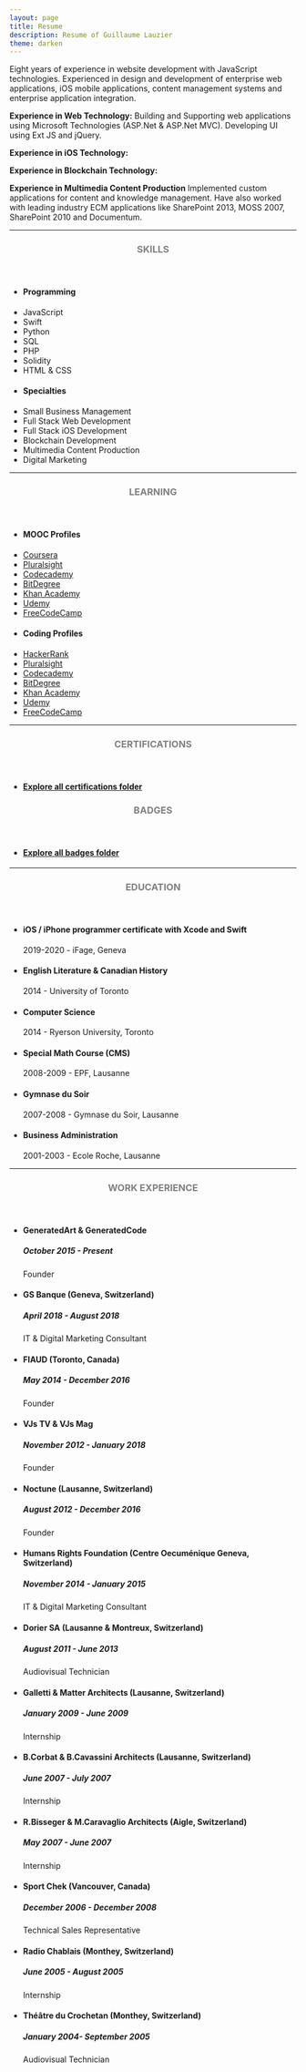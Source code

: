 ```yaml
---
layout: page
title: Resume
description: Resume of Guillaume Lauzier
theme: darken
---
```

Eight years of experience in website development with JavaScript technologies. Experienced in design and development of enterprise web applications, iOS mobile applications, content management systems and enterprise application integration.

**Experience in Web Technology:**
Building and Supporting web applications using Microsoft Technologies (ASP.Net & ASP.Net MVC). Developing UI using Ext JS and jQuery.

**Experience in iOS Technology:**


**Experience in Blockchain Technology:**


**Experience in Multimedia Content Production**
Implemented custom applications for content and knowledge management. Have also worked with leading industry ECM applications like SharePoint 2013, MOSS 2007, SharePoint 2010 and Documentum.
<hr/>
<!-- Skills -->
<section class="row">
	<header class="col-md-3">
		<h3 style="text-transform:uppercase;color:gray">Skills</h3>
	</header>
	<div class="col-md-9">
		<div class="row">
			<div class="col-md-6">
				<ul class="list-group">
					<li class="list-group-item active"><h4><strong>Programming</strong></h4></li>
					<li class="list-group-item">JavaScript</li>
					<li class="list-group-item">Swift</li>
					<li class="list-group-item">Python</li>
					<li class="list-group-item">SQL</li>
					<li class="list-group-item">PHP</li>
					<li class="list-group-item">Solidity</li>
					<li class="list-group-item">HTML & CSS</li>
				</ul>
			</div>
			<div class="col-md-6">
				<ul class="list-group">
					<li class="list-group-item active"><h4><strong>Specialties</strong></h4></li>
					<li class="list-group-item">Small Business Management</li>
					<li class="list-group-item">Full Stack Web Development</li>
					<li class="list-group-item">Full Stack iOS Development</li>
					<li class="list-group-item">Blockchain Development</li>
					<li class="list-group-item">Multimedia Content Production</li>
					<li class="list-group-item">Digital Marketing</li>				
				</ul>
			</div>
		</div>
	</div>
</section>
<hr/>
<!-- Skills -->
<section class="row">
	<header class="col-md-3">
		<h3 style="text-transform:uppercase;color:gray">Learning</h3>
	</header>
	<div class="col-md-9">
		<div class="row">
			<div class="col-md-6">
				<ul class="list-group">
					<li class="list-group-item active"><h4><strong>MOOC Profiles</strong></h4></li>
					<li class="list-group-item">
						<a href="https://www.coursera.org/user/b4891b2e63903f214571167dc955d178" 									target="_blank">Coursera</a>
					</li>
					<li class="list-group-item">
						<a href="https://app.pluralsight.com/profile/guillaumelauzier" 									target="_blank">Pluralsight</a>
					</li>
					<li class="list-group-item">
						<a href="https://www.codecademy.com/profiles/guillaumelauzier" 									target="_blank">Codecademy</a>
					</li>					
					<li class="list-group-item">
						<a href="https://www.bitdegree.org/user/guillaumelauzier/profile" 									target="_blank">BitDegree</a>
					</li>
					<li class="list-group-item">
						<a href="https://www.khanacademy.org/profile/guillaumelauzier/" 									target="_blank">Khan Academy</a>
					</li>
					<li class="list-group-item">
						<a href="https://www.udemy.com/user/guillaume-lauzier-3/" 									target="_blank">Udemy</a>
					</li>
					<li class="list-group-item">
						<a href="https://www.freecodecamp.org/guillaumelauzier" 									target="_blank">FreeCodeCamp</a>
					</li>
				</ul>
			</div>
			<div class="col-md-6">
				<ul class="list-group">
					<li class="list-group-item active"><h4><strong>Coding Profiles</strong></h4></li>
					<li class="list-group-item">
						<a href="https://www.hackerrank.com/Guillaumelauzier" 									target="_blank">HackerRank</a>
					</li>
					<li class="list-group-item">
						<a href="https://app.pluralsight.com/profile/guillaumelauzier" 									target="_blank">Pluralsight</a>
					</li>
					<li class="list-group-item">
						<a href="https://www.codecademy.com/profiles/guillaumelauzier" 									target="_blank">Codecademy</a>
					</li>					
					<li class="list-group-item">
						<a href="https://www.bitdegree.org/user/guillaumelauzier/profile" 									target="_blank">BitDegree</a>
					</li>
					<li class="list-group-item">
						<a href="https://www.khanacademy.org/profile/guillaumelauzier/" 									target="_blank">Khan Academy</a>
					</li>
					<li class="list-group-item">
						<a href="https://www.udemy.com/user/guillaume-lauzier-3/" 									target="_blank">Udemy</a>
					</li>
					<li class="list-group-item">
						<a href="https://www.freecodecamp.org/guillaumelauzier" 									target="_blank">FreeCodeCamp</a>
					</li>
				</ul>
			</div>
		</div>
	</div>
</section>
<hr/>
<!-- Certifications -->
<section class="row">
	<header class="col-md-3">
		<h3 style="text-transform:uppercase;color:gray">Certifications</h3>
	</header>
	<div class="col-md-9">
		<div class="row">
			<div class="col-md-6">
				<ul class="list-group">
					<li class="list-group-item active"><h4><strong><a href="https://drive.google.com/drive/folders/16wFJobrMlWcASuzTC4sHIJJKZxnhS6wU?usp=sharing" target="_blank">Explore all certifications folder</a></strong></h4></li>
				</ul>
			</div>
		</div>
	</div>
	<header class="col-md-3">
		<h3 style="text-transform:uppercase;color:gray">Badges</h3>
	</header>
	<div class="col-md-9">
		<div class="row">
			<div class="col-md-6">
				<ul class="list-group">
					<li class="list-group-item active"><h4><strong><a href="https://drive.google.com/open?id=1tCPiQfnRU45oM2hF-knJDOXXy6-hd1Yz" target="_blank">Explore all badges folder</a></strong></h4></li>
				</ul>
			</div>
		</div>
	</div>
</section>
<hr/>
<!-- Education -->
<section class="row">
	<header class="col-md-3">
		<h3 style="text-transform:uppercase;color:gray">Education</h3>
	</header>
	<div class="col-md-9">
		<ul>
			<li>
				<h4>iOS / iPhone programmer certificate with Xcode and Swift</h4>
				<p>2019-2020 - iFage, Geneva</p>
			</li>
			<li>
				<h4>English Literature & Canadian History</h4>
				<p>2014 - University of Toronto</p>
			</li>
			<li>
				<h4>Computer Science</h4>
				<p>2014 - Ryerson University, Toronto</p>
			</li>
			<li>
				<h4>Special Math Course (CMS)</h4>
				<p>2008-2009 - EPF, Lausanne</p>
			</li>
			<li>
				<h4>Gymnase du Soir</h4>
				<p>2007-2008 - Gymnase du Soir, Lausanne</p>
			</li>
			<li>
				<h4>Business Administration</h4>
				<p>2001-2003 - Ecole Roche, Lausanne</p>
			</li>
		</ul>
	</div>
</section>
<hr/>
<!-- Work -->
<section class="row">
	<header class="col-md-3">
		<h3 style="text-transform:uppercase;color:gray">Work Experience</h3>
	</header>
	<div class="col-md-9">
		<ul>
			<li>
				<h4>GeneratedArt & GeneratedCode</h4>
				<h5>October 2015 - Present</h5>
				<p>Founder</p>
			</li>
			<li>
				<h4>GS Banque (Geneva, Switzerland)</h4>
				<h5>April 2018 - August 2018</h5>
				<p>IT & Digital Marketing Consultant</p>
			</li>
			<li>
				<h4>FIAUD (Toronto, Canada)</h4>
				<h5>May 2014 - December 2016</h5>
				<p>Founder</p>
			</li>
			<li>
				<h4>VJs TV & VJs Mag</h4>
				<h5>November 2012 - January 2018</h5>
				<p>Founder</p>
			</li>
			<li>
				<h4>Noctune (Lausanne, Switzerland)</h4>
				<h5>August 2012 - December 2016</h5>
				<p>Founder</p>
			</li>
			<li>
				<h4>Humans Rights Foundation (Centre Oecuménique Geneva, Switzerland)</h4>
				<h5>November 2014 - January 2015</h5>
				<p>IT & Digital Marketing Consultant</p>
			</li>
			<li>
				<h4>Dorier SA (Lausanne & Montreux, Switzerland)</h4>
				<h5>August 2011 - June 2013</h5>
				<p>Audiovisual Technician</p>
			</li>
			<li>
				<h4>Galletti & Matter Architects (Lausanne, Switzerland)</h4>
				<h5>January 2009 - June 2009</h5>
				<p>Internship</p>
			</li>
			<li>
				<h4>B.Corbat & B.Cavassini Architects (Lausanne, Switzerland)</h4>
				<h5>June 2007 - July 2007</h5>
				<p>Internship</p>
			</li>
			<li>
				<h4>R.Bisseger & M.Caravaglio Architects (Aigle, Switzerland)</h4>
				<h5>May 2007 - June 2007</h5>
				<p>Internship</p>
			</li>
			<li>
				<h4>Sport Chek (Vancouver, Canada)</h4>
				<h5>December 2006 - December 2008</h5>
				<p>Technical Sales Representative</p>
			</li>
			<li>
				<h4>Radio Chablais (Monthey, Switzerland)</h4>
				<h5>June 2005 - August 2005</h5>
				<p>Internship</p>
			</li>
			<li>
				<h4>Théâtre du Crochetan (Monthey, Switzerland)</h4>
				<h5>January 2004- September 2005</h5>
				<p>Audiovisual Technician</p>
			</li>
		</ul>
	</div>
</section>
